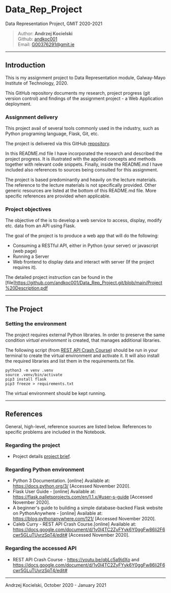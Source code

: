 # Data_Rep_Project

Data Representation Project, GMIT 2020-2021

>Author: **Andrzej Kocielski**  
>Github: [andkoc001](https://github.com/andkoc001/)  
>Email: G00376291@gmit.ie

___

## Introduction

This is my assignment project to Data Representation module, Galway-Mayo Institute of Technology, 2020.

This GitHub repository documents my research, project progress (git version control) and findings of the assignment project - a Web Application deployment.

### Assignment delivery

This project avail of several tools commonly used in the industry, such as Python programing language, Flask, Git, etc.

The project is delivered via this GitHub [repository](https://github.com/andkoc001/Data_Rep_Project.git).

In this README.md file I have incorporated the research and described the project progress. It is illustrated with the applied concepts and methods together with relevant code snippets. Finally, inside the README.md I have included also references to sources being consulted for this assignment.

The project is based predominantly and heavily on the lecture materials. The reference to the lecture materials is not specifically provided. Other generic resources are listed at the bottom of this README.md file. More specific references are provided when applicable.

### Project objectives

The objective of the is to develop a web service to access, display, modify etc. data from an API using Flask.

The goal of the project is to produce a web app that will do the following:

- Consuming a RESTful API, either in Python (your server) or  javascript (web page)
- Running a Server
- Web frontend to display data and interact with server (If the project requires it).

The detailed project instruction can be found in the [file]<https://github.com/andkoc001/Data_Rep_Project.git/blob/main/Project%20Description.pdf>  

___

## The Project

### Setting the environment

The project requires external Python libraries. In order to preserve the same condition _virtual environment_ is created, that manages additional libraries.

The following script (from [REST API Crash Course](https://docs.google.com/document/d/1v0l4TC2ZyFYyk6Y0ggFw86li2F6cwr5GLuTUyrzSpT4/edit#)) should be run in your terminal to create the virtual environment and activate it. It will also install the required libraries and list them in the requirements.txt file.

```
python3 -m venv .venv  
source .venv/bin/activate  
pip3 install flask  
pip3 freeze > requirements.txt
```

The virtual environment should be kept running.

___

## References

General, high-level, reference sources are listed below. References to specific problems are included in the Notebook.

### Regarding the project

- Project details [project brief](https://github.com/andkoc001/Data_Rep_Project.git/blob/main/Project%20Description.pdf).

### Regarding Python environment

- Python 3 Documentation. [online] Available at: <https://docs.python.org/3/> [Accessed November 2020].
- Flask User Guide - [online] Available at: <https://flask.palletsprojects.com/en/1.1.x/#user-s-guide> [Accessed November 2020].
- A beginner's guide to building a simple database-backed Flask website on PythonAnywhere - [online] Available at: <https://blog.pythonanywhere.com/121/> [Accessed November 2020].
- Caleb Curry - REST API Crash Course.[online] Available at: <https://docs.google.com/document/d/1v0l4TC2ZyFYyk6Y0ggFw86li2F6cwr5GLuTUyrzSpT4/edit#> [Accessed November 2020].

### Regarding the accessed API

- REST API Crash Course - https://youtu.be/qbLc5a9jdXo and https://docs.google.com/document/d/1v0l4TC2ZyFYyk6Y0ggFw86li2F6cwr5GLuTUyrzSpT4/edit#

___

Andrzej Kocielski, October 2020 - January 2021